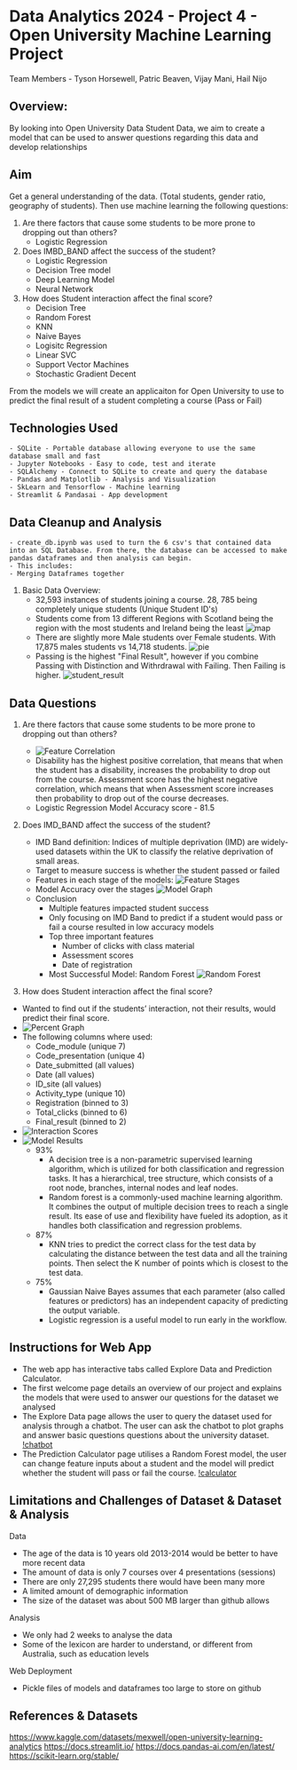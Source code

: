 
# Data Analytics 2024 - Project 4 - Open University Machine Learning Project
Team Members - Tyson Horsewell, Patric Beaven, Vijay Mani, Hail Nijo

## Overview:
By looking into Open University Data Student Data, we aim to create a model that can be used to answer questions regarding this data and develop relationships

## Aim
Get a general understanding of the data. (Total students, gender ratio, geography of students).
Then use machine learning the following questions:
1. Are there factors that cause some students to be more prone to dropping out than others?
    - Logistic Regression
2. Does IMBD_BAND affect the success of the student?
     - Logistic Regression
     - Decision Tree model
     - Deep Learning Model
     - Neural Network
3. How does Student interaction affect the final score?
     - Decision Tree
     - Random Forest
     - KNN
     - Naive Bayes
     - Logisitc Regression
     - Linear SVC
     - Support Vector Machines
     - Stochastic Gradient Decent

From the models we will create an applicaiton for Open University to use to predict the final result of a student completing a course (Pass or Fail)

## Technologies Used
    - SQLite - Portable database allowing everyone to use the same database small and fast
    - Jupyter Notebooks - Easy to code, test and iterate
    - SQLAlchemy - Connect to SQLite to create and query the database
    - Pandas and Matplotlib - Analysis and Visualization
    - SkLearn and Tensorflow - Machine learning
    - Streamlit & Pandasai - App development
     
## Data Cleanup and Analysis
    - create_db.ipynb was used to turn the 6 csv's that contained data into an SQL Database. From there, the database can be accessed to make pandas dataframes and then analysis can begin.
    - This includes:
    - Merging Dataframes together

1. Basic Data Overview:
   - 32,593 instances of students joining a course. 28, 785 being completely unique students (Unique Student ID's)
   - Students come from 13 different Regions with Scotland being the region with the most students and Ireland being the least
        ![map](images/region_map.png)
   - There are slightly more Male students over Female students. With 17,875 males students vs 14,718 students.
        ![pie](images/pie_graph.png)
   - Passing is the highest "Final Result", however if you combine Passing with Distinction and Withrdrawal with Failing. Then Failing is higher.
        ![student_result](images/student_result_graph.png)

## Data Questions

1. Are there factors that cause some students to be more prone to dropping out than others?
   - ![Feature Correlation](images/drop_out_course_table.png)
   - Disability has the highest positive correlation, that means that when the student has a disability, increases the probability to drop out from the course. Assessment score has the highest negative correlation, which means that when Assessment score increases then probability to drop out of the course decreases.
    - Logistic Regression Model Accuracy score - 81.5

2. Does IMD_BAND affect the success of the student?
    - IMD Band definition: Indices of multiple deprivation (IMD) are widely-used datasets within the UK to classify the relative deprivation of small areas.
    - Target to measure success is whether the student passed or failed
    - Features in each stage of the models:
    ![Feature Stages](images/model_stage_features.png)
    - Model Accuracy over the stages 
    ![Model Graph](images/model_accuracy.png)
    - Conclusion 
        - Multiple features impacted student success
        - Only focusing on IMD Band to predict if a student would pass or fail a course resulted in low accuracy models
        - Top three important features
            - Number of clicks with class material
            - Assessment scores
            - Date of registration
        - Most Successful Model: Random Forest
        ![Random Forest](images/random_forest_model.png)

3. How does Student interaction affect the final score?
-   Wanted to find out if the students’ interaction, not their results, would predict their final score.
- ![Percent    Graph](images/percent_final_scores.png)
-   The following columns where used:         
    - Code_module (unique 7)
    - Code_presentation (unique 4)
    - Date_submitted (all values)
    - Date (all values)
    - ID_site (all values)
    - Activity_type (unique 10)
    - Registration (binned to 3)
    - Total_clicks (binned to 6)
    - Final_result (binned to 2)
- ![Interaction Scores](images/interaction_final_score.png) 
- ![Model Results](images/interaction_model_results.png) 
    - 93%
        - A decision tree is a non-parametric supervised learning algorithm, which is utilized for both classification and regression tasks. It has a hierarchical, tree structure, which consists of a root node, branches, internal nodes and leaf nodes.
        - Random forest is a commonly-used machine learning algorithm. It combines the output of multiple decision trees to reach a single result. Its ease of use and flexibility have fueled its adoption, as it handles both classification and regression problems.
    - 87%
        - KNN tries to predict the correct class for the test data by calculating the distance between the test data and all the training points. Then select the K number of points which is closest to the test data.
    - 75%
        - Gaussian Naive Bayes assumes that each parameter (also called features or predictors) has an independent capacity of predicting the output variable.
        - Logistic regression is a useful model to run early in the workflow.

## Instructions for Web App

- The web app has interactive tabs called Explore Data and Prediction Calculator. 
- The first welcome page details an overview of our project and explains the models that were used to answer our questions for the dataset we analysed
- The Explore Data page allows the user to query the dataset used for analysis through a chatbot. The user can ask the chatbot to plot graphs and answer basic questions questions about the university dataset. 
[!chatbot](images/chatbot.png)
- The Prediction Calculator page utilises a Random Forest model, the user can change feature inputs about a student and the model will predict whether the student will pass or fail the course.
[!calculator](images/calculator.png)

## Limitations and Challenges of Dataset & Dataset & Analysis
Data
- The age of the data is 10 years old 2013-2014 would be better to have more recent data
- The amount of data is only 7 courses over 4 presentations (sessions)
- There are only 27,295 students there would have been many more
- A limited amount of demographic information
- The size of the dataset was about 500 MB larger than github allows

Analysis
- We only had 2 weeks to analyse the data
- Some of the lexicon are harder to understand, or different from Australia, such as education levels

Web Deployment
- Pickle files of models and dataframes too large to store on github

## References & Datasets
https://www.kaggle.com/datasets/mexwell/open-university-learning-analytics
https://docs.streamlit.io/
https://docs.pandas-ai.com/en/latest/
https://scikit-learn.org/stable/


